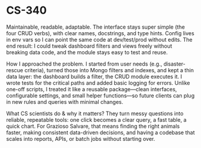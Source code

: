 # CS-340

Maintainable, readable, adaptable.
The interface stays super simple (the four CRUD verbs), with clear names, docstrings, and type hints. Config lives in env vars so I can point the same code at dev/test/prod without edits. The end result: I could tweak dashboard filters and views freely without breaking data code, and the module stays easy to test and reuse.

How I approached the problem.
I started from user needs (e.g., disaster-rescue criteria), turned those into Mongo filters and  indexes, and kept a thin data layer: the dashboard builds a filter, the CRUD module executes it. I wrote tests for the critical paths and added basic logging for errors. Unlike one-off scripts, I treated it like a reusable package—clean interfaces, configurable settings, and small helper functions—so future clients can plug in new rules and queries with minimal changes.

What CS scientists do & why it matters?
They turn messy questions into reliable, repeatable tools: one click becomes a clear query, a fast table, a quick chart. For Grazioso Salvare, that means finding the right animals faster, making consistent data-driven decisions, and having a codebase that scales into reports, APIs, or batch jobs without starting over.
